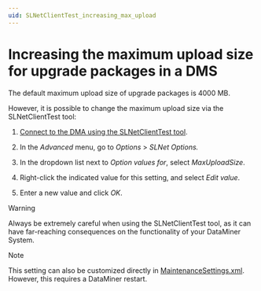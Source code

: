 ```yaml
---
uid: SLNetClientTest_increasing_max_upload
---
```


# Increasing the maximum upload size for upgrade packages in a DMS

The default maximum upload size of upgrade packages is 4000 MB.

However, it is possible to change the maximum upload size via the SLNetClientTest tool:

1. [Connect to the DMA using the SLNetClientTest tool](xref:Connecting_to_a_DMA_with_the_SLNetClientTest_tool).

1. In the *Advanced* menu, go to *Options* > *SLNet Options.*

1. In the dropdown list next to *Option values for*, select *MaxUploadSize*.

1. Right-click the indicated value for this setting, and select *Edit value*.

1. Enter a new value and click *OK*.

> [!WARNING]
> Always be extremely careful when using the SLNetClientTest tool, as it can have far-reaching consequences on the functionality of your DataMiner System.

> [!NOTE]
> This setting can also be customized directly in [MaintenanceSettings.xml](xref:Configuration_of_DataMiner_processes#configuring-the-maximum-upload-size-for-upgrade-packages). However, this requires a DataMiner restart.

